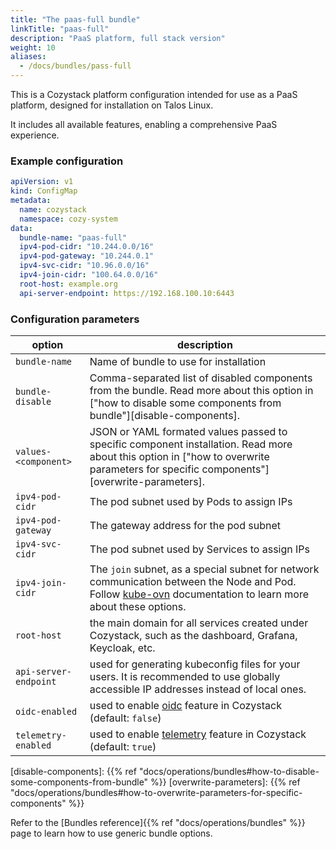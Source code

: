 ```yaml
---
title: "The paas-full bundle"
linkTitle: "paas-full"
description: "PaaS platform, full stack version"
weight: 10
aliases:
  - /docs/bundles/pass-full
---
```


This is a Cozystack platform configuration intended for use as a PaaS platform, designed for installation on Talos Linux.

It includes all available features, enabling a comprehensive PaaS experience.

### Example configuration

```yaml
apiVersion: v1
kind: ConfigMap
metadata:
  name: cozystack
  namespace: cozy-system
data:
  bundle-name: "paas-full"
  ipv4-pod-cidr: "10.244.0.0/16"
  ipv4-pod-gateway: "10.244.0.1"
  ipv4-svc-cidr: "10.96.0.0/16"
  ipv4-join-cidr: "100.64.0.0/16"
  root-host: example.org
  api-server-endpoint: https://192.168.100.10:6443
```

### Configuration parameters

| option | description                                                                                                                                                                                                                |
|--------|----------------------------------------------------------------------------------------------------------------------------------------------------------------------------------------------------------------------------|
| `bundle-name` | Name of bundle to use for installation                                                                                                                                                                                     |
| `bundle-disable` | Comma-separated list of disabled components from the bundle. Read more about this option in ["how to disable some components from bundle"][disable-components].                     |
| `values-<component>` | JSON or YAML formated values passed to specific component installation. Read more about this option in ["how to overwrite parameters for specific components"][overwrite-parameters]. |
| `ipv4-pod-cidr` | The pod subnet used by Pods to assign IPs                                                                                                                                                                                  |
| `ipv4-pod-gateway` | The gateway address for the pod subnet                                                                                                                                                                                     |
| `ipv4-svc-cidr` | The pod subnet used by Services to assign IPs                                                                                                                                                                              |
| `ipv4-join-cidr` | The `join` subnet, as a special subnet for network communication between the Node and Pod. Follow [kube-ovn](https://kubeovn.github.io/docs/en/guide/subnet/#join-subnet) documentation to learn more about these options. |
| `root-host` | the main domain for all services created under Cozystack, such as the dashboard, Grafana, Keycloak, etc.                                                                                                                   |
| `api-server-endpoint` | used for generating kubeconfig files for your users. It is recommended to use globally accessible IP addresses instead of local ones.                                                                                      |
| `oidc-enabled` | used to enable [oidc](/docs/operations/oidc/) feature in Cozystack (default: `false`)                                                                                                                                      |
| `telemetry-enabled` | used to enable [telemetry](/docs/operations/telemetry/) feature in Cozystack (default: `true`)                                                                                                                             |

[disable-components]: {{% ref "docs/operations/bundles#how-to-disable-some-components-from-bundle" %}}
[overwrite-parameters]: {{% ref "docs/operations/bundles#how-to-overwrite-parameters-for-specific-components" %}}

Refer to the [Bundles reference]{{% ref "docs/operations/bundles" %}} page to learn how to use generic bundle options.
